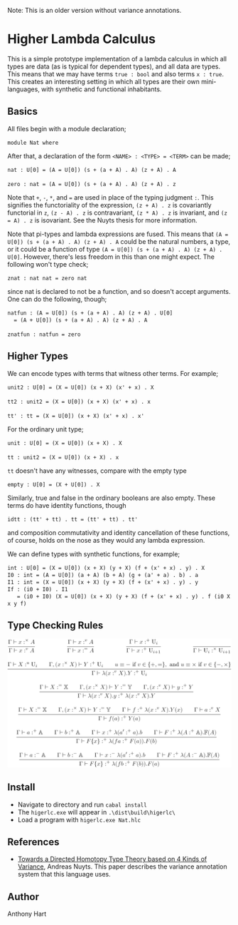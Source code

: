 Note: This is an older version without variance annotations.

# Higher Lambda Calculus

This is a simple prototype implementation of a lambda calculus
in which all types are data (as is typical for dependent types),
and all data are types. This means that we may have terms
`true : bool` and also terms `x : true`. This creates an interesting
setting in which all types are their own mini-languages, with synthetic
and functional inhabitants.

## Basics

All files begin with a module declaration;

```
module Nat where
```

After that, a declaration of the form `<NAME> : <TYPE> = <TERM>`
can be made;
```
nat : U[0] = (A = U[0]) (s + (a + A) . A) (z + A) . A

zero : nat = (A = U[0]) (s + (a + A) . A) (z + A) . z
```

Note that `+`, `-`, `*`, and `=` are used in place of the typing judgment `:`. This
signifies the functoriality of the expression, `(z + A) . z` is covariantly functorial
in `z`, `(z - A) . z` is contravariant, `(z * A) . z` is invariant, and `(z = A) . z` is
isovariant. See the Nuyts thesis for more information.

Note that pi-types and lambda expressions are fused. This means that
`(A = U[0]) (s + (a + A) . A) (z + A) . A` could be the natural numbers,
a type, or it could be a function of type `(A = U[0]) (s + (a + A) . A) (z + A) . U[0]`.
However, there's less freedom in this than one might expect. The following won't
type check;

```
znat : nat nat = zero nat
```

since nat is declared to not be a function, and so doesn't accept arguments.
One can do the following, though;

```
natfun : (A = U[0]) (s + (a + A) . A) (z + A) . U[0]
  = (A + U[0]) (s + (a + A) . A) (z + A) . A

znatfun : natfun = zero
```

## Higher Types

We can encode types with terms that witness other terms. For example;

```
unit2 : U[0] = (X = U[0]) (x + X) (x' + x) . X

tt2 : unit2 = (X = U[0]) (x + X) (x' + x) . x

tt' : tt = (X = U[0]) (x + X) (x' + x) . x'
```

For the ordinary unit type;

```
unit : U[0] = (X = U[0]) (x + X) . X

tt : unit2 = (X = U[0]) (x + X) . x
```

`tt` doesn't have any witnesses, compare with the empty type

```
empty : U[0] = (X + U[0]) . X
```

Similarly, true and false in the
ordinary booleans are also empty. These terms do have identity functions,
though

```
idtt : (tt' + tt) . tt = (tt' + tt) . tt'
```

and composition commutativity and identity cancellation of these functions, of course, 
holds on the nose as they would any lambda expression.

We can define types with synthetic functions, for example;

```
int : U[0] = (X = U[0]) (x + X) (y + X) (f + (x' + x) . y) . X
I0 : int = (A = U[0]) (a + A) (b + A) (g + (a' + a) . b) . a
I1 : int = (X = U[0]) (x + X) (y + X) (f + (x' + x) . y) . y
If : (i0 + I0) . I1
   = (i0 + I0) (X = U[0]) (x + X) (y + X) (f + (x' + x) . y) . f (i0 X x y f)
```

## Type Checking Rules

![Typing](/.README.imgs/typing.png)

## Install

* Navigate to directory and run `cabal install`
* The `higerlc.exe` will appear in `.\dist\build\higerlc\`
* Load a program with `higerlc.exe Nat.hlc`

## References

 * [Towards a Directed Homotopy Type Theory based on 4 Kinds of Variance](https://people.cs.kuleuven.be/~dominique.devriese/ThesisAndreasNuyts.pdf), Andreas Nuyts. This
   paper describes the variance annotation system that this language uses.

## Author

Anthony Hart
